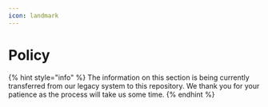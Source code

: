 ```yaml
---
icon: landmark
---
```


# Policy







{% hint style="info" %}
The information on this section is being currently transferred from our legacy system to this repository. We thank you for your patience as the process will take us some time.
{% endhint %}

